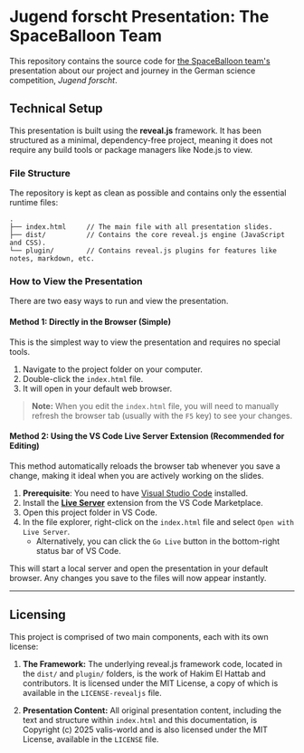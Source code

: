 # Jugend forscht Presentation: The SpaceBalloon Team

This repository contains the source code for [the SpaceBalloon team's](https://github.com/BOGYLI/SpaceBalloon) presentation about our project and journey in the German science competition, *Jugend forscht*.

## Technical Setup

This presentation is built using the **reveal.js** framework. It has been structured as a minimal, dependency-free project, meaning it does not require any build tools or package managers like Node.js to view.

### File Structure

The repository is kept as clean as possible and contains only the essential runtime files:

```
.
├── index.html     // The main file with all presentation slides.
├── dist/          // Contains the core reveal.js engine (JavaScript and CSS).
└── plugin/        // Contains reveal.js plugins for features like notes, markdown, etc.
```

### How to View the Presentation

There are two easy ways to run and view the presentation.

#### Method 1: Directly in the Browser (Simple)

This is the simplest way to view the presentation and requires no special tools.

1.  Navigate to the project folder on your computer.
2.  Double-click the `index.html` file.
3.  It will open in your default web browser.

> **Note:** When you edit the `index.html` file, you will need to manually refresh the browser tab (usually with the `F5` key) to see your changes.

#### Method 2: Using the VS Code Live Server Extension (Recommended for Editing)

This method automatically reloads the browser tab whenever you save a change, making it ideal when you are actively working on the slides.

1.  **Prerequisite**: You need to have [Visual Studio Code](https://code.visualstudio.com/) installed.
2.  Install the [**Live Server**](https://marketplace.visualstudio.com/items?itemName=ritwickdey.LiveServer) extension from the VS Code Marketplace.
3.  Open this project folder in VS Code.
4.  In the file explorer, right-click on the `index.html` file and select `Open with Live Server`.
    *   Alternatively, you can click the `Go Live` button in the bottom-right status bar of VS Code.

This will start a local server and open the presentation in your default browser. Any changes you save to the files will now appear instantly.

---

## Licensing

This project is comprised of two main components, each with its own license:

1.  **The Framework:** The underlying reveal.js framework code, located in the `dist/` and `plugin/` folders, is the work of Hakim El Hattab and contributors. It is licensed under the MIT License, a copy of which is available in the `LICENSE-revealjs` file.

2.  **Presentation Content:** All original presentation content, including the text and structure within `index.html` and this documentation, is Copyright (c) 2025 valis-world and is also licensed under the MIT License, available in the `LICENSE` file.
